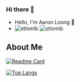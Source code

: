 ### Hi there 👋


- Hello, I'm Aaron Loong 👋
- ![stlomib](https://komarev.com/ghpvc/?username=stlomib) ![stlomib](https://visitor-badge.glitch.me/badge?page_id=stlomib.profile)


## About Me

[![Readme Card](https://github-readme-stats.vercel.app/api?username=stlomib&show_icons=true&title_color=ffffff&icon_color=bb2acf&text_color=daf7dc&bg_color=151515)](https://github.com/anuraghazra/github-readme-stats)

[![Top Langs](https://github-readme-stats.vercel.app/api/top-langs/?username=stlomib&layout=compact&exclude_repo=wuranxu.github.io&title_color=ffffff&icon_color=bb2acf&text_color=daf7dc&bg_color=151515)](https://github.com/anuraghazra/github-readme-stats)
